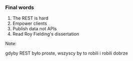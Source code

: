 ### Final words

<ol>
<li class="fragment">The REST is hard</li>
<li class="fragment">Empower clients</li>
<li class="fragment">Publish data not APIs</li>
<li class="fragment">Read Roy Fielding's dissertation</li>
</ol>

Note:

gdyby REST było proste, wszyscy by to robili i robili dobrze

